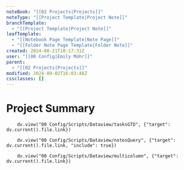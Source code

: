 ```yaml
---
noteBook: "[[02 Projects|Projects]]"
noteType: "[[Project Template|Project Note]]"
branchTemplate:
  - "[[Project Template|Project Note]]"
leafTemplate:
  - "[[Notebook Page Template|Note Page]]"
  - "[[Folder Note Page Template|Folder Note]]"
created: 2024-08-21T18:17:31Z
user: "[[00 Config|Emily Mohr]]"
parent:
  - "[[02 Projects|Projects]]"
modified: 2024-09-02T16:03:48Z
cssclasses: []
---
```

# Project Summary

``` dataviewjs
    dv.view("00 Config/Scripts/Dataview/tasksGTD", {"target": dv.current().file.link})
```

``` dataviewjs
    dv.view("00 Config/Scripts/Dataview/notesQuery", {"target": dv.current().file.link, "include": true})
```

``` dataviewjs
    dv.view("00 Config/Scripts/Dataview/multicolumn", {"target": dv.current().file.link})
```
